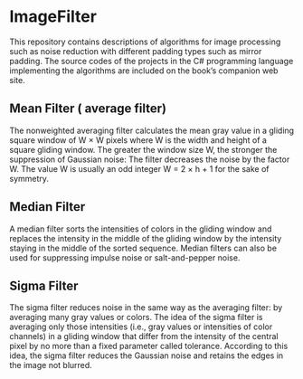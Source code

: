 # ImageFilter
This repository contains descriptions of algorithms for image processing such as noise
reduction with different padding types such as mirror padding. The source codes of the projects in the
C# programming language implementing the algorithms are included on the book’s
companion web site. 

## Mean Filter ( average filter)
The nonweighted averaging filter calculates the mean gray value in a gliding square
window of W × W pixels where W is the width and height of a square gliding window.
The greater the window size W, the stronger the suppression of Gaussian noise: The filter
decreases the noise by the factor W. The value W is usually an odd integer W = 2 × h + 1
for the sake of symmetry.

## Median Filter
A median filter sorts the intensities of colors in the gliding window and
replaces the intensity in the middle of the gliding window by the intensity staying in the
middle of the sorted sequence. Median filters can also be used for suppressing impulse
noise or salt-and-pepper noise.

## Sigma Filter
The sigma filter reduces noise in the same way as the averaging filter: by averaging many
gray values or colors. The idea of the sigma filter is averaging only those intensities
(i.e., gray values or intensities of color channels) in a gliding window that differ from
the intensity of the central pixel by no more than a fixed parameter called tolerance.
According to this idea, the sigma filter reduces the Gaussian noise and retains the edges
in the image not blurred.
